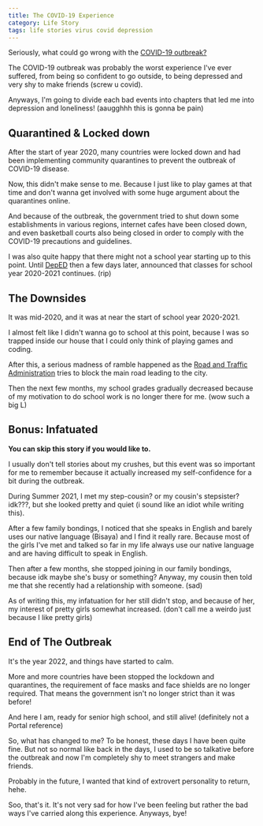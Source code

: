 ```yaml
---
title: The COVID-19 Experience
category: Life Story
tags: life stories virus covid depression
---
```


Seriously, what could go wrong with the [COVID-19 outbreak?](https://www.who.int/emergencies/diseases/novel-coronavirus-2019)

<!-- more -->

The COVID-19 outbreak was probably the worst experience I've ever suffered, from being so confident to go outside, to being depressed and very shy to make friends (screw u covid).

Anyways, I'm going to divide each bad events into chapters that led me into depression and loneliness! (aaugghhh this is gonna be pain)

## Quarantined & Locked down
After the start of year 2020, many countries were locked down and had been implementing community quarantines to prevent the outbreak of COVID-19 disease.

Now, this didn't make sense to me. Because I just like to play games at that time and don't wanna get involved with some huge argument about the quarantines online.

And because of the outbreak, the government tried to shut down some establishments in various regions, internet cafes have been closed down, and even basketball courts also being closed in order to comply with the COVID-19 precautions and guidelines.

I was also quite happy that there might not a school year starting up to this point. Until [DepED](https://deped.gov.ph) then a few days later, announced that classes for school year 2020-2021 continues. (rip)

## The Downsides
It was mid-2020, and it was at near the start of school year 2020-2021.

I almost felt like I didn't wanna go to school at this point, because I was so trapped inside our house that I could only think of playing games and coding.

After this, a serious madness of ramble happened as the [Road and Traffic Administration](https://www.facebook.com/profile.php?id=100068600627542) tries to block the main road leading to the city.

Then the next few months, my school grades gradually decreased because of my motivation to do school work is no longer there for me. (wow such a big L)

## Bonus: Infatuated
**You can skip this story if you would like to.**

I usually don't tell stories about my crushes,
but this event was so important for me to remember because it actually increased my self-confidence for a bit during the outbreak.

During Summer 2021, I met my step-cousin? or my cousin's stepsister? idk???, but she looked pretty and quiet (i sound like an idiot while writing this).

After a few family bondings, I noticed that she speaks in English and barely uses our native language (Bisaya) and I find it really rare. Because most of the girls I've met and talked so far in my life always use our native language and are having difficult to speak in English.

Then after a few months, she stopped joining in our family bondings, because idk maybe she's busy or something? Anyway, my cousin then told me that she recently had a relationship with someone. (sad)

As of writing this, my infatuation for her still didn't stop, and because of her, my interest of pretty girls somewhat increased.
(don't call me a weirdo just because I like pretty girls)

## End of The Outbreak
It's the year 2022, and things have started to calm.

More and more countries have been stopped the lockdown and quarantines, the requirement of face masks and face shields are no longer required. That means the government isn't no longer strict than it was before!

And here I am, ready for senior high school, and still alive! (definitely not a Portal reference)

So, what has changed to me? To be honest, these days I have been quite fine. But not so normal like back in the days, I used to be so talkative before the outbreak and now I'm completely shy to meet strangers and make friends.

Probably in the future, I wanted that kind of extrovert personality to return, hehe.

Soo, that's it. It's not very sad for how I've been feeling but rather the bad ways I've carried along this experience. Anyways, bye!